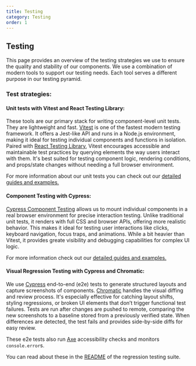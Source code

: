 ```yaml
---
title: Testing
category: Testing
order: 1
---
```


## Testing

This page provides an overview of the testing strategies we use to ensure the quality and stability of our components. We use a combination of modern tools to support our testing needs. Each tool serves a different purpose in our testing pyramid.

### Test strategies:

#### Unit tests with Vitest and React Testing Library:

These tools are our primary stack for writing component-level unit tests. They are lightweight and fast. [Vitest](https://vitest.dev/guide/) is one of the fastest modern testing framework. It offers a Jest-like API and runs in a Node.js environment, making it ideal for testing individual components and functions in isolation. Paired with [React Testing Library](https://testing-library.com/docs/react-testing-library/intro), Vitest encourages accessible and maintainable test practices by querying elements the way users interact with them. It's best suited for testing component logic, rendering conditions, and props/state changes without needing a full browser environment.

For more information about our unit tests you can check out our [detailed guides and examples.](/#vitest-unit-testing)

#### Component Testing with Cypress:

[Cypress Component Testing](https://docs.cypress.io/app/component-testing/get-started) allows us to mount individual components in a real browser environment for precise interaction testing. Unlike traditional unit tests, it renders with full CSS and browser APIs, offering more realistic behavior. This makes it ideal for testing user interactions like clicks, keyboard navigation, focus traps, and animations. While a bit heavier than Vitest, it provides greate visibility and debugging capabilities for complex UI logic.

For more information check out our [detailed guides and examples.](#cypress-component-testing)

#### Visual Regression Testing with Cypress and Chromatic:

We use [Cypress](https://docs.cypress.io/app/tooling/visual-testing) end-to-end (e2e) tests to generate structured layouts and capture screenshots of components. [Chromatic](https://www.chromatic.com/docs/diff-inspector/) handles the visual diffing and review process. It's especially effective for catching layout shifts, styling regressions, or broken UI elements that don’t trigger functional test failures. Tests are run after changes are pushed to remote, comparing the new screenshots to a baseline stored from a previously verified state. When differences are detected, the test fails and provides side-by-side diffs for easy review.

These e2e tests also run [Axe](https://github.com/dequelabs/axe-core) accessibility checks and monitors `console.error`s.

You can read about these in the [README](https://github.com/instructure/instructure-ui/blob/master/regression-test/README.md) of the regression testing suite.
